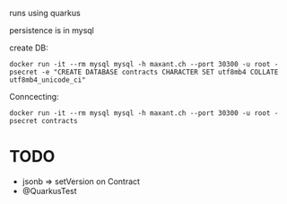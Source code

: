
runs using quarkus

persistence is in mysql

create DB:

    docker run -it --rm mysql mysql -h maxant.ch --port 30300 -u root -psecret -e "CREATE DATABASE contracts CHARACTER SET utf8mb4 COLLATE utf8mb4_unicode_ci"

Conncecting: 

    docker run -it --rm mysql mysql -h maxant.ch --port 30300 -u root -psecret contracts

# TODO

- jsonb => setVersion on Contract
- @QuarkusTest

